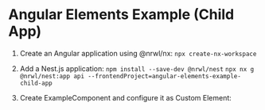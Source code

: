 # Angular Elements Example (Child App)

1) Create an Angular application using @nrwl/nx: 
```npx create-nx-workspace```

2) Add a Nest.js application: 
```npm install --save-dev @nrwl/nest```
```npx nx g @nrwl/nest:app api --frontendProject=angular-elements-example-child-app```

3) Create ExampleComponent and configure it as Custom Element:

